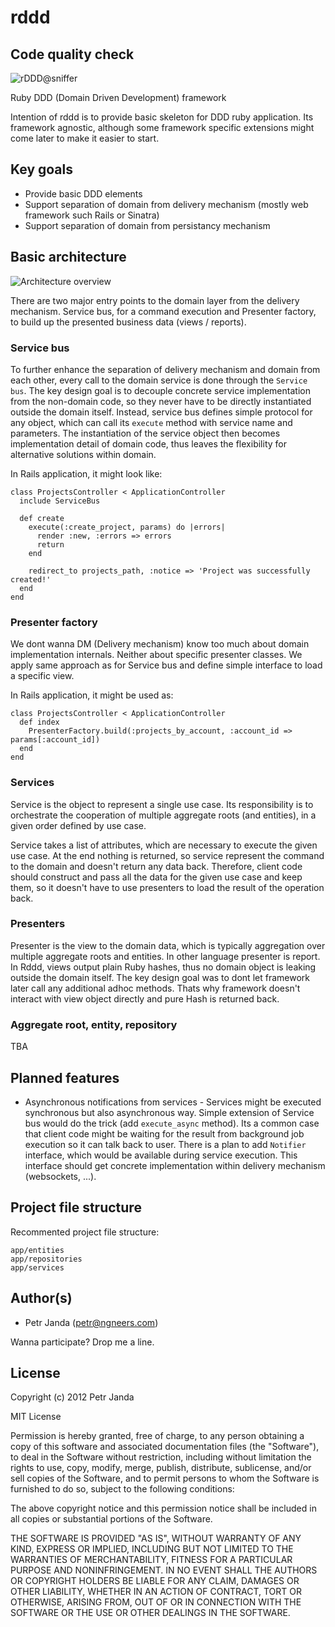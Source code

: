 rddd
====

## Code quality check

![rDDD@sniffer](https://sniffer.io/info/public-project-135230969156499600)

Ruby DDD (Domain Driven Development) framework

Intention of rddd is to provide basic skeleton for DDD ruby application. Its framework agnostic, although some framework specific extensions might come later to make it easier to start.

## Key goals

* Provide basic DDD elements
* Support separation of domain from delivery mechanism (mostly web framework such Rails or Sinatra)
* Support separation of domain from persistancy mechanism

## Basic architecture

![Architecture overview](https://github.com/petrjanda/rddd/blob/master/documentation/rddd.png?raw=true)

There are two major entry points to the domain layer from the delivery mechanism. Service bus, for a command execution and 
Presenter factory, to build up the presented business data (views / reports).

### Service bus

To further enhance the separation of delivery mechanism and domain from each other, every call to the domain service is done through the ```Service bus```. The key design goal is to decouple concrete service implementation from the non-domain code, so they never have to be directly instantiated outside the domain itself. Instead, service bus defines simple protocol for any object, which can call its ```execute``` method with service name and parameters. The instantiation of the service object then becomes implementation detail of domain code, thus leaves the flexibility for alternative solutions within domain.

In Rails application, it might look like:

    class ProjectsController < ApplicationController
      include ServiceBus

      def create
        execute(:create_project, params) do |errors|
          render :new, :errors => errors
          return
        end

        redirect_to projects_path, :notice => 'Project was successfully created!'
      end
    end 

### Presenter factory

We dont wanna DM (Delivery mechanism) know too much about domain implementation internals. Neither about specific presenter classes. We apply same approach as for Service bus and define simple interface to load a specific view.

In Rails application, it might be used as:

    class ProjectsController < ApplicationController
      def index
        PresenterFactory.build(:projects_by_account, :account_id => params[:account_id])
      end
    end

### Services

Service is the object to represent a single use case. Its responsibility is to orchestrate the cooperation of multiple aggregate roots (and entities), in a given order defined by use case.

Service takes a list of attributes, which are necessary to execute the given use case. At the end nothing is returned, so service represent the command to the domain and doesn't return any data back. Therefore, client code should construct and pass all the data for the given use case and keep them, so it doesn't have to use presenters to load the result of the operation back.

### Presenters

Presenter is the view to the domain data, which is typically aggregation over multiple aggregate roots and entities. In other
language presenter is report. In Rddd, views output plain Ruby hashes, thus no domain object is leaking outside the domain
itself. The key design goal was to dont let framework later call any additional adhoc methods. Thats why framework doesn't interact with view object directly and pure Hash is returned back.

### Aggregate root, entity, repository

TBA

## Planned features

* Asynchronous notifications from services - Services might be executed synchronous but also asynchronous way. Simple extension of Service bus would do the trick (add ```execute_async``` method). Its a common case that client code might
be waiting for the result from background job execution so it can talk back to user. There is a plan to add ```Notifier``` interface, which would be available during service execution. This interface should get concrete implementation within delivery mechanism (websockets, ...).

## Project file structure

Recommented project file structure:

    app/entities
    app/repositories
    app/services

## Author(s)

* Petr Janda ([petr@ngneers.com](mailto:petr@ngneers.com))

Wanna participate? Drop me a line.

## License

Copyright (c) 2012 Petr Janda

MIT License

Permission is hereby granted, free of charge, to any person obtaining
a copy of this software and associated documentation files (the
"Software"), to deal in the Software without restriction, including
without limitation the rights to use, copy, modify, merge, publish,
distribute, sublicense, and/or sell copies of the Software, and to
permit persons to whom the Software is furnished to do so, subject to
the following conditions:

The above copyright notice and this permission notice shall be
included in all copies or substantial portions of the Software.

THE SOFTWARE IS PROVIDED "AS IS", WITHOUT WARRANTY OF ANY KIND,
EXPRESS OR IMPLIED, INCLUDING BUT NOT LIMITED TO THE WARRANTIES OF
MERCHANTABILITY, FITNESS FOR A PARTICULAR PURPOSE AND
NONINFRINGEMENT. IN NO EVENT SHALL THE AUTHORS OR COPYRIGHT HOLDERS BE
LIABLE FOR ANY CLAIM, DAMAGES OR OTHER LIABILITY, WHETHER IN AN ACTION
OF CONTRACT, TORT OR OTHERWISE, ARISING FROM, OUT OF OR IN CONNECTION
WITH THE SOFTWARE OR THE USE OR OTHER DEALINGS IN THE SOFTWARE.